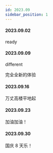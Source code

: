 ```yaml
---
id: 2023.09
sidebar_position: 1
---
```


#### 2023.09.02

ready

#### 2023.09.09

different

完全全新的体验

#### 2023.09.16

万丈高楼平地起

#### 2023.09.23

加油加油！

#### 2023.09.30

国庆 8 天乐！
